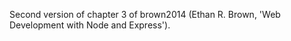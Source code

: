 Second version of chapter 3 of brown2014 (Ethan R. Brown, 'Web Development
with Node and Express').
